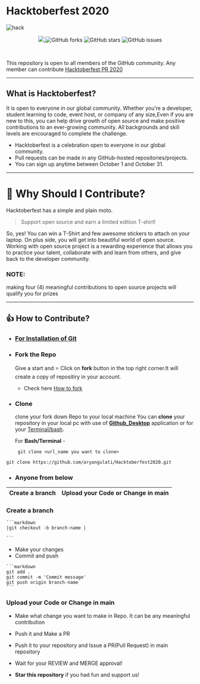 # Hacktoberfest 2020

![hack](https://user-images.githubusercontent.com/72219783/94843844-eade8d00-043a-11eb-9c85-e9c44e1f32f1.jpg)


<p align="center">
   <a href="https://hacktoberfest.digitalocean.com/">
            <img src="https://img.shields.io/badge/Hacktoberfest%202020-Win%20a%20T--Shirt%20OR%20Plant%20a%20Tree-critical"></img>
</a>
   <img alt="GitHub forks" src="https://img.shields.io/github/forks/aryangulati/Hacktoberfest2020"></a>
   <img alt="GitHub stars" src="https://img.shields.io/github/stars/aryangulati/Hacktoberfest2020"></a>
   <img alt="GitHub issues" src="https://img.shields.io/github/issues/aryangulati/Hacktoberfest2020"></a>

</p>
<br>

This repository is open to all members of the GitHub community. Any member can contribute
[Hacktoberfest PR 2020](https://github.com/aryangulati/Hacktoberfest2020)

***

## What is Hacktoberfest?

It is open to everyone in our global community. Whether you’re a developer, student learning to code, event host, or company of any size,Even if you are new to this, you can help drive growth of open source and make positive contributions to an ever-growing community. All backgrounds and skill levels are encouraged to complete the challenge.

- Hacktoberfest is a celebration open to everyone in our global community.
- Pull requests can be made in any GitHub-hosted repositories/projects.
- You can sign up anytime between October 1 and October 31.
***
# 👕 Why Should I Contribute?
Hacktoberfest has a simple and plain moto.
> Support open source and earn a limited edition T-shirt!

So, yes! You can win a T-Shirt and few awesome stickers to attach on your laptop. On plus side, you will get into beautiful world of open source.<br>
Working with open source project is a rewarding experience that allows you to practice your talent, collaborate with and learn from others, and give back to the developer community. 
### NOTE:
making four (4) meaningful contributions to open source projects will qualify you for prizes

***

## 👍 How to Contribute?
* ### [For Installation of Git](https://github.com/git-guides/install-git)
* ### Fork the Repo

   Give a start and ⭐ Click on **fork** button in the top right corner.It will create a copy of repositiry in your account.

    - Check here [How to fork](https://docs.github.com/en/github/getting-started-with-github/fork-a-repo)
* ### Clone 
    clone your fork down Repo to your local machine
    You can **clone** your repository in your local pc with use of **[Github_Desktop](https://desktop.github.com/)** application or for your [Terminal/bash](https://git-scm.com/downloads).

    For **Bash/Terminal** - 

       
       git clone <url_name you want to clone>
       

```markdown
git clone https://github.com/aryangulati/Hacktoberfest2020.git
```
* ### Anyone from below <br>

|Create a branch |  Upload your Code or Change in main|
|---|---|

### Create a branch
   
    ```markdown
    |git checkout -b branch-name |

    ```

  

   * Make your changes 
   * Commit and push

    ```markdown
    git add .
    git commit -m 'Commit message'
    git push origin branch-name
    ```

### Upload your Code or Change in main
  * Make what change you want to make in Repo. It can be any meaningful contribution
  * Push it and Make a PR
  * Push it to your repository and Issue a PR(Pull Request) in main repository
   
  
* Wait for your REVIEW and MERGE approval!
* __Star this repository__ if you had fun and support us!




